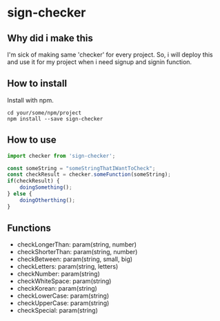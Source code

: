 # sign-checker

## Why did i make this  
I'm sick of making same 'checker' for every project. So, i will deploy this and use it for my project when i need signup and signin function.  

## How to install  
Install with npm.
```
cd your/some/npm/project
npm install --save sign-checker
```  

## How to use  
```javascript
import checker from 'sign-checker';

const someString = "someStringThatIWantToCheck";
const checkResult = checker.someFunction(someString);
if(checkResult) {
    doingSomething();
} else {
    doingOtherthing();
}
```  

## Functions  
- checkLongerThan: param(string, number) 
- checkShorterThan: param(string, number) 
- checkBetween: param(string, small, big) 
- checkLetters: param(string, letters) 
- checkNumber: param(string) 
- checkWhiteSpace: param(string) 
- checkKorean: param(string) 
- checkLowerCase: param(string) 
- checkUpperCase: param(string) 
- checkSpecial: param(string) 
